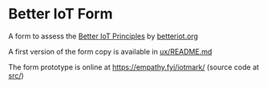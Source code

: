 # Better IoT Form
A form to assess the [Better IoT Principles](https://github.com/betteriot/betteriot-principles) by [betteriot.org](http://betteriot.org/)

A first version of the form copy is available in [ux/README.md](ux/README.md)

The form prototype is online at https://empathy.fyi/iotmark/ (source code at [src/](src))
